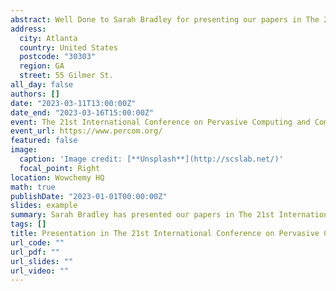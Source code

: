 ```yaml
---
abstract: Well Done to Sarah Bradley for presenting our papers in The 21st International Conference on Pervasive Computing and Communications (PerCom 2023)
address:
  city: Atlanta
  country: United States
  postcode: "30303"
  region: GA
  street: 55 Gilmer St.
all_day: false
authors: []
date: "2023-03-11T13:00:00Z"
date_end: "2023-03-16T15:00:00Z"
event: The 21st International Conference on Pervasive Computing and Communications
event_url: https://www.percom.org/
featured: false
image:
  caption: 'Image credit: [**Unsplash**](http://scslab.net/)'
  focal_point: Right
location: Wowchemy HQ
math: true
publishDate: "2023-01-01T00:00:00Z"
slides: example
summary: Sarah Bradley has presented our papers in The 21st International Conference on Pervasive Computing and Communications (PerCom 2023)
tags: []
title: Presentation in The 21st International Conference on Pervasive Computing and Communications (PerCom 2023)
url_code: ""
url_pdf: ""
url_slides: ""
url_video: ""
---
```

